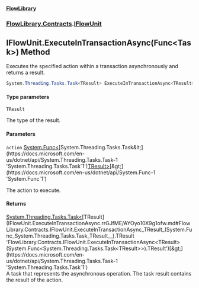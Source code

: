 #### [FlowLibrary](FlowLibrary.md 'FlowLibrary')
### [FlowLibrary.Contracts](FlowLibrary.Contracts.md 'FlowLibrary.Contracts').[IFlowUnit](IFlowUnit.md 'FlowLibrary.Contracts.IFlowUnit')

## IFlowUnit.ExecuteInTransactionAsync<TResult>(Func<Task<TResult>>) Method

Executes the specified action within a transaction asynchronously and returns a result.

```csharp
System.Threading.Tasks.Task<TResult> ExecuteInTransactionAsync<TResult>(System.Func<System.Threading.Tasks.Task<TResult>> action);
```
#### Type parameters

<a name='FlowLibrary.Contracts.IFlowUnit.ExecuteInTransactionAsync_TResult_(System.Func_System.Threading.Tasks.Task_TResult__).TResult'></a>

`TResult`

The type of the result.
#### Parameters

<a name='FlowLibrary.Contracts.IFlowUnit.ExecuteInTransactionAsync_TResult_(System.Func_System.Threading.Tasks.Task_TResult__).action'></a>

`action` [System.Func&lt;](https://docs.microsoft.com/en-us/dotnet/api/System.Func-1 'System.Func`1')[System.Threading.Tasks.Task&lt;](https://docs.microsoft.com/en-us/dotnet/api/System.Threading.Tasks.Task-1 'System.Threading.Tasks.Task`1')[TResult](IFlowUnit.ExecuteInTransactionAsync.rrGJfME/AYOyo10X9g1ofw.md#FlowLibrary.Contracts.IFlowUnit.ExecuteInTransactionAsync_TResult_(System.Func_System.Threading.Tasks.Task_TResult__).TResult 'FlowLibrary.Contracts.IFlowUnit.ExecuteInTransactionAsync<TResult>(System.Func<System.Threading.Tasks.Task<TResult>>).TResult')[&gt;](https://docs.microsoft.com/en-us/dotnet/api/System.Threading.Tasks.Task-1 'System.Threading.Tasks.Task`1')[&gt;](https://docs.microsoft.com/en-us/dotnet/api/System.Func-1 'System.Func`1')

The action to execute.

#### Returns
[System.Threading.Tasks.Task&lt;](https://docs.microsoft.com/en-us/dotnet/api/System.Threading.Tasks.Task-1 'System.Threading.Tasks.Task`1')[TResult](IFlowUnit.ExecuteInTransactionAsync.rrGJfME/AYOyo10X9g1ofw.md#FlowLibrary.Contracts.IFlowUnit.ExecuteInTransactionAsync_TResult_(System.Func_System.Threading.Tasks.Task_TResult__).TResult 'FlowLibrary.Contracts.IFlowUnit.ExecuteInTransactionAsync<TResult>(System.Func<System.Threading.Tasks.Task<TResult>>).TResult')[&gt;](https://docs.microsoft.com/en-us/dotnet/api/System.Threading.Tasks.Task-1 'System.Threading.Tasks.Task`1')  
A task that represents the asynchronous operation. The task result contains the result of the action.
